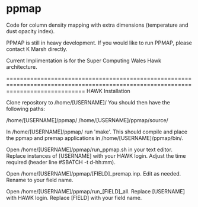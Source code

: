 # ppmap
Code for column density mapping with extra dimensions (temperature and dust opacity index).


PPMAP is still in heavy development. If you would like to run PPMAP, please contact K Marsh directly. 

Current Implimentation is for the Super Computing Wales Hawk architecture. 

===================================================================================================================================
HAWK Installation 

Clone repository to /home/[USERNAME]/
You should then have the following paths:

/home/[USERNAME]/ppmap/
/home/[USERNAME]/ppmap/source/

In /home/[USERNAME]/ppmap/ run 'make'. This should compile and place the ppmap and premap applications in /home/[USERNAME]/ppmap/bin/.

Open /home/[USERNAME]/ppmap/run_ppmap.sh in your text editor. 
Replace instances of [USERNAME] with your HAWK login. 
Adjust the time required (header line #SBATCH -t d-hh:mm).

Open /home/[USERNAME]/ppmap/[FIELD]_premap.inp. Edit as needed. Rename to your field name. 

Open /home/[USERNAME]/ppmap/run_[FIELD]_all. Replace [USERNAME] with HAWK login. Replace [FIELD] with your field name. 
